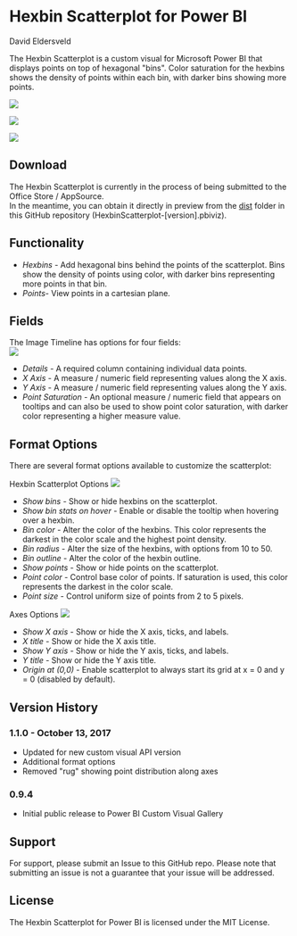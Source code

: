 # Hexbin Scatterplot for Power BI
David Eldersveld

The Hexbin Scatterplot is a custom visual for Microsoft Power BI that displays points on top of hexagonal "bins". Color saturation for the hexbins shows the density of points within each bin, with darker bins showing more points.  

![](https://raw.githubusercontent.com/deldersveld/pbiHexbinScatterplot/master/assets/hexbin1.PNG)  

![](https://raw.githubusercontent.com/deldersveld/pbiHexbinScatterplot/master/assets/hexbin2.PNG)  

![](https://raw.githubusercontent.com/deldersveld/pbiHexbinScatterplot/master/assets/hexbin3.PNG)  

## Download
The Hexbin Scatterplot is currently in the process of being submitted to the Office Store / AppSource.  
In the meantime, you can obtain it directly in preview from the [dist](https://github.com/deldersveld/pbiHexbinScatterplot/tree/master/dist) folder in this GitHub repository (HexbinScatterplot-[version].pbiviz).

## Functionality  
- *Hexbins* - Add hexagonal bins behind the points of the scatterplot. Bins show the density of points using color, with darker bins representing more points in that bin.
- *Points*- View points in a cartesian plane.

## Fields
The Image Timeline has options for four fields:  
![](https://raw.githubusercontent.com/deldersveld/pbiHexbinScatterplot/master/assets/fields.PNG)  
- *Details* - A required column containing individual data points.
- *X Axis* - A measure / numeric field representing values along the X axis.
- *Y Axis* - A measure / numeric field representing values along the Y axis.
- *Point Saturation* - An optional measure / numeric field that appears on tooltips and can also be used to show point color saturation, with darker color representing a higher measure value.

## Format Options  
There are several format options available to customize the scatterplot:  

Hexbin Scatterplot Options
![](https://raw.githubusercontent.com/deldersveld/pbiHexbinScatterplot/master/assets/format-options-hexbin.PNG) 
- *Show bins* - Show or hide hexbins on the scatterplot.
- *Show bin stats on hover* - Enable or disable the tooltip when hovering over a hexbin.
- *Bin color* - Alter the color of the hexbins. This color represents the darkest in the color scale and the highest point density.
- *Bin radius* - Alter the size of the hexbins, with options from 10 to 50.
- *Bin outline* - Alter the color of the hexbin outline.
- *Show points* - Show or hide points on the scatterplot.
- *Point color* - Control base color of points. If saturation is used, this color represents the darkest in the color scale.
- *Point size* - Control uniform size of points from 2 to 5 pixels.

Axes Options
![](https://raw.githubusercontent.com/deldersveld/pbiHexbinScatterplot/master/assets/format-options-axes.PNG) 
- *Show X axis* - Show or hide the X axis, ticks, and labels.
- *X title* - Show or hide the X axis title.
- *Show Y axis* - Show or hide the Y axis, ticks, and labels.
- *Y title* - Show or hide the Y axis title.
- *Origin at (0,0)* - Enable scatterplot to always start its grid at x = 0 and y = 0 (disabled by default).

## Version History  
### 1.1.0 - October 13, 2017
- Updated for new custom visual API version
- Additional format options
- Removed "rug" showing point distribution along axes
### 0.9.4
- Initial public release to Power BI Custom Visual Gallery

## Support  
For support, please submit an Issue to this GitHub repo. Please note that submitting an issue is not a guarantee that your issue will be addressed.

## License  
The Hexbin Scatterplot for Power BI is licensed under the MIT License.
